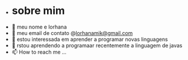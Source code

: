 - # sobre mim
- 👋 meu nome e lorhana
- 👀 meu email de contato @lorhanamik@gmail.com
- 🌱 estou interessada em aprender a programar novas linguagens
- 💞️ rstou aprendendo a programaar recentemente a linguagem de javas
- 📫 How to reach me ...

<!---
lorhanahab/lorhanahab is a ✨ special ✨ repository because its `README.md` (this file) appears on your GitHub profile.
You can click the Preview link to take a look at your changes.
--->
